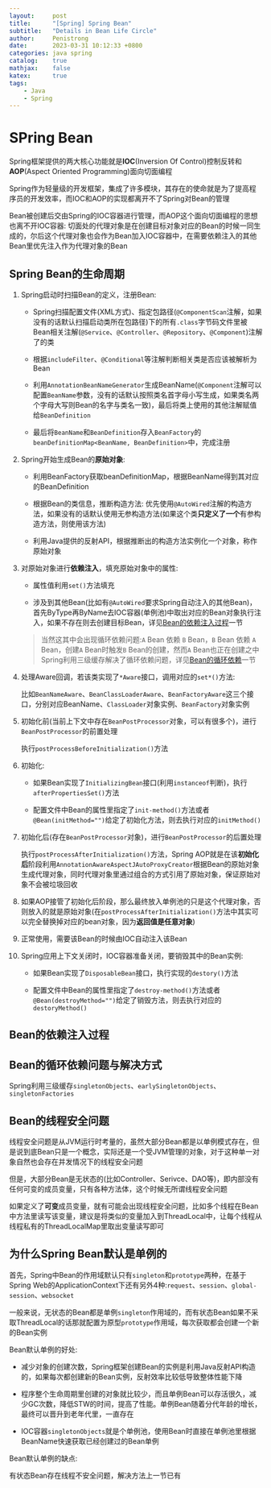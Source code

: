 ```yaml
---
layout:     post
title:      "[Spring] Spring Bean"
subtitle:   "Details in Bean Life Circle"
author:     Penistrong
date:       2023-03-31 10:12:33 +0800
categories: java spring
catalog:    true
mathjax:    false
katex:      true
tags:
    - Java
    - Spring
---
```


# SPring Bean

Spring框架提供的两大核心功能就是**IOC**(Inversion Of Control)控制反转和**AOP**(Aspect Oriented Programming)面向切面编程

Spring作为轻量级的开发框架，集成了许多模块，其存在的使命就是为了提高程序员的开发效率，而IOC和AOP的实现都离开不了Spring对Bean的管理

Bean被创建后交由Spring的IOC容器进行管理，而AOP这个面向切面编程的思想也离不开IOC容器: 切面处的代理对象是在创建目标对象对应的Bean的时候一同生成的，尔后这个代理对象也会作为Bean加入IOC容器中，在需要依赖注入的其他Bean里优先注入作为代理对象的Bean

## Spring Bean的生命周期

1. Spring启动时扫描Bean的定义，注册Bean:

   - Spring扫描配置文件(XML方式)、指定包路径(`@ComponentScan`注解，如果没有的话默认扫描启动类所在包路径)下的所有`.class`字节码文件里被Bean相关注解(`@Service`、`@Controller`、`@Repository`、`@Component`)注解了的类

   - 根据`includeFilter`、`@Conditional`等注解判断相关类是否应该被解析为Bean

   - 利用`AnnotationBeanNameGenerator`生成BeanName(`@Component`注解可以配置`BeanName`参数，没有的话默认按照类名首字母小写生成，如果类名两个字母大写则Bean的名字与类名一致)，最后将类上使用的其他注解赋值给`BeanDefinition`

   - 最后将`BeanName`和`BeanDefinition`存入`BeanFactory`的`beanDefinitionMap<BeanName, BeanDefinition>`中，完成注册

2. Spring开始生成Bean的**原始对象**:

   - 利用BeanFactory获取beanDefinitionMap，根据BeanName得到其对应的BeanDefinition

   - 根据Bean的类信息，推断构造方法: 优先使用`@AutoWired`注解的构造方法，如果没有的话默认使用无参构造方法(如果这个类**只定义了一个**有参构造方法，则使用该方法)

   - 利用Java提供的反射API，根据推断出的构造方法实例化一个对象，称作原始对象

3. 对原始对象进行**依赖注入**，填充原始对象中的属性:

   - 属性值利用`set()`方法填充

   - 涉及到其他Bean(比如有`@AutoWired`要求Spring自动注入的其他Bean)，首先ByType再ByName去IOC容器(单例池)中取出对应的Bean对象执行注入，如果不存在则去创建目标Bean，详见[Bean的依赖注入过程](#bean的依赖注入过程)一节
  
   > 当然这其中会出现循环依赖问题:`A` Bean 依赖 `B` Bean，`B` Bean 依赖 `A` Bean，创建`A` Bean时触发`B` Bean的创建，然而`A` Bean也正在创建之中
   > Spring利用三级缓存解决了循环依赖问题，详见[Bean的循环依赖](#bean的循环依赖问题与解决方式)一节

4. 处理Aware回调，若该类实现了`*Aware`接口，调用对应的`set*()`方法:

   比如`BeanNameAware`、`BeanClassLoaderAware`、`BeanFactoryAware`这三个接口，分别对应BeanName、`ClassLoader`对象实例、`BeanFactory`对象实例

5. 初始化前(当前上下文中存在`BeanPostProcessor`对象，可以有很多个)，进行`BeanPostProcessor`的前置处理

   执行`postProcessBeforeInitialization()`方法

6. 初始化:

   - 如果Bean实现了`InitializingBean`接口(利用`instanceof`判断)，执行`afterPropertiesSet()`方法

   - 配置文件中Bean的属性里指定了`init-method()`方法或者`@Bean(initMethod="")`给定了初始化方法，则去执行对应的`initMethod()`

7. 初始化后(存在`BeanPostProcessor`对象)，进行`BeanPostProcessor`的后置处理

   执行`postProcessAfterInitialization()`方法，Spring AOP就是在该**初始化后**阶段利用`AnnotationAwareAspectJAutoProxyCreator`根据Bean的原始对象生成代理对象，同时代理对象里通过组合的方式引用了原始对象，保证原始对象不会被垃圾回收

8. 如果AOP接管了初始化后阶段，那么最终放入单例池的只是这个代理对象，否则放入的就是原始对象(在`postProcessAfterInitialization()`方法中其实可以完全替换掉对应的bean对象，因为**返回值是任意对象**)

9. 正常使用，需要该Bean的时候由IOC自动注入该Bean

10. Spring应用上下文关闭时，IOC容器准备关闭，要销毁其中的Bean实例:

    - 如果Bean实现了`DisposableBean`接口，执行实现的`destory()`方法

    - 配置文件中Bean的属性里指定了`destroy-method()`方法或者`@Bean(destroyMethod="")`给定了销毁方法，则去执行对应的`destoryMethod()`

## Bean的依赖注入过程

## Bean的循环依赖问题与解决方式

Spring利用三级缓存`singletonObjects`、`earlySingletonObjects`、`singletonFactories`

## Bean的线程安全问题

线程安全问题是从JVM运行时考量的，虽然大部分Bean都是以单例模式存在，但是说到底Bean只是一个概念，实际还是一个受JVM管理的对象，对于这种单一对象自然也会存在并发情况下的线程安全问题

但是，大部分Bean是无状态的(比如Controller、Serivce、DAO等)，即内部没有任何可变的成员变量，只有各种方法体，这个时候无所谓线程安全问题

如果定义了**可变**成员变量，就有可能会出现线程安全问题，比如多个线程在Bean中方法里读写该变量，建议是将类似的变量加入到ThreadLocal中，让每个线程从线程私有的ThreadLocalMap里取出变量读写即可

## 为什么Spring Bean默认是单例的

首先，Spring中Bean的作用域默认只有`singleton`和`prototype`两种，在基于Spring Web的ApplicationContext下还有另外4种:`request`、`session`、`global-session`、`websocket`

一般来说，无状态的Bean都是单例`singleton`作用域的，而有状态Bean如果不采取ThreadLocal的话那就配置为原型`prototype`作用域，每次获取都会创建一个新的Bean实例

Bean默认单例的好处:

- 减少对象的创建次数，Spring框架创建Bean的实例是利用Java反射API构造的，如果每次都创建新的Bean实例，反射效率比较低导致整体性能下降

- 程序整个生命周期里创建的对象就比较少，而且单例Bean可以存活很久，减少GC次数，降低STW的时间，提高了性能。单例Bean随着分代年龄的增长，最终可以晋升到老年代里，一直存在

- IOC容器`singletonObjects`就是个单例池，使用Bean时直接在单例池里根据BeanName快速获取已经创建过的Bean单例

Bean默认单例的缺点:

有状态Bean存在线程不安全问题，解决方法上一节已有
